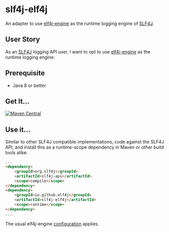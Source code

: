 # slf4j-elf4j

An adapter to use [elf4j-engine](https://github.com/elf4j/elf4j-engine) as the runtime logging engine
of [SLF4J](https://www.slf4j.org/).

## User Story

As an [SLF4J](https://www.slf4j.org/) logging API user, I want to opt to
use [elf4j-engine](https://github.com/elf4j/elf4j-engine) as the runtime logging engine.

## Prerequisite

* Java 8 or better

## Get It...

[![Maven Central](https://img.shields.io/maven-central/v/io.github.elf4j/slf4j-elf4j.svg?label=Maven%20Central)](https://search.maven.org/search?q=g:%22io.github.elf4j%22%20AND%20a:%22slf4j-elf4j%22)

## Use it...

Similar to other SLF4J compatible implementations, code against the SLF4J API, and install this as a runtime-scope
dependency in Maven or other build tools alike:

```html
...
<dependency>
    <groupId>org.slf4j</groupId>
    <artifactId>slf4j-api</artifactId>
    <scope>compile</scope>
</dependency>
<dependency>
    <groupId>io.github.elf4j</groupId>
    <artifactId>slf4j-elf4j</artifactId>
    <scope>runtime</scope>
</dependency>
...
```

The usual elf4j-engine [configuration](https://github.com/elf4j/elf4j-provider#configuration) applies.